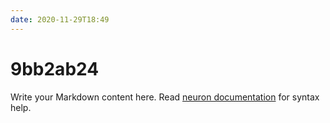 ```yaml
---
date: 2020-11-29T18:49
---
```


# 9bb2ab24

Write your Markdown content here. Read [neuron documentation](https://neuron.zettel.page/2011404.html) for syntax help.

